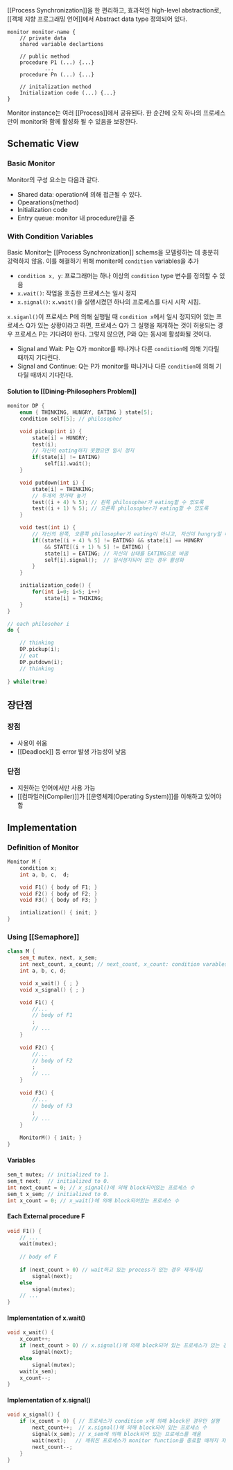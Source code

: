 [[Process Synchronization]]을 한 편리하고, 효과적인 high-level abstraction로, [[객체 지향 프로그래밍 언어]]에서 Abstract data type 정의되어 있다.
```pseudo code
monitor monitor-name {
	// private data
	shared variable declartions 

	// public method
	procedure P1 (...) {...}
			...
	procedure Pn (...) {...}

	// initalization method
	Initialization code (...) {...}
}
```

Monitor instance는 여러 [[Process]]에서 공유된다. 한 순간에 오직 하나의 프로세스만이 monitor와 함께 활성화 될 수 있음을 보장한다. 
## Schematic View
### Basic Monitor
Monitor의 구성 요소는 다음과 같다.
+ Shared data: operation에 의해 접근될 수 있다. 
+ Opearations(method)
+ Initialization code
+ Entry queue: monitor 내 procedure만큼 존
### With Condition Variables
Basic Monitor는 [[Process Synchronization]] schems을 모델링하는 데 충분히 강력하지 않음. 이를 해결하기 위해 moniter에 `condition` variables을 추가
+ `condition x, y`: 프로그래머는 하나 이상의 `condition` type 변수를 정의할 수 있음
+ `x.wait()`: 작업을 호출한 프로세스는 일시 정지
+ `x.signal()`: `x.wait()`을 실행시켰던 하나의 프로세스를 다시 시작 시킴. 

`x.siganl()`이 프로세스 P에 의해 실행될 때 `condition x`에서 일시 정지되어 있는 프로세스 Q가 있는 상황이라고 하면, 프로세스 Q가 그 실행을 재개하는 것이 허용되는 경우 프로세스 P는 기다려야 한다. 그렇지 않으면, P와 Q는 동시에 활성화될 것이다. 
+ Signal and Wait: P는 Q가 monitor를 떠나거나 다른 `condition`에 의해 기다릴 때까지 기다린다. 
+ Signal and Continue: Q는 P가 monitor를 떠나거나 다른 `condition`에 의해 기다릴 때까지 기다린다. 
#### Solution to [[Dining-Philosophers Problem]]
```c++
monitor DP {
	enum { THINKING, HUNGRY, EATING } state[5];
	condition self[5]; // philosopher

	void pickup(int i) {
		state[i] = HUNGRY;
		test(i);
		// 자신이 eating하지 못했으면 일시 정지
		if(state[i] != EATING) 
			self[i].wait(); 
	}

	void putdown(int i) {
		state[i] = THINKING;
		// 두개의 젓가락 놓기
		test((i + 4) % 5); // 왼쪽 philosopher가 eating할 수 있도록 
		test((i + 1) % 5); // 오른쪽 philosopher가 eating할 수 있도록
	}

	void test(int i) {
		// 자신의 왼쪽, 오른쪽 philosopher가 eating이 아니고, 자신이 hungry일 때
		if((state[(i + 4) % 5] != EATING) && state[i] == HUNGRY 
			&& STATE[(i + 1) % 5] != EATING) {
			state[i] = EATING; // 자신의 상태를 EATING으로 바꿈
			self[i].signal();  // 일시정지되어 있는 경우 활성화
		}
	}

	initialization_code() {
		for(int i=0; i<5; i++)
			state[i] = THIKING;
	}
}

// each philosoher i
do {

	// thinking
	DP.pickup(i);
	// eat
	DP.putdown(i);
	// thinking
	
} while(true)
```
## 장단점
### 장점
+ 사용이 쉬움
+ [[Deadlock]] 등 error 발생 가능성이 낮음
### 단점
+ 지원하는 언어에서만 사용 가능
+ [[컴파일러(Compiler)]]가 [[운영체제(Operating System)]]를 이해하고 있어야 함
## Implementation
### Definition of Monitor
```c
Monitor M {
	condition x;
	int a, b, c,  d;

	void F1() { body of F1; }
	void F2() { body of F2; }
	void F3() { body of F3; }

	intialization() { init; }
}
```
### Using [[Semaphore]]
```C++
class M {
	sem_t mutex, next, x_sem;
	int next_count, x_count; // next_count, x_count: condition varables
	int a, b, c, d;

	void x_wait() { ; }
	void x_signal() { ; }

	void F1() {
		//...
		// body of F1
		;
		// ...
	}
	
	void F2() {
		//...
		// body of F2
		;
		// ...
	}
	
	void F3() {
		//...
		// body of F3
		;
		// ...
	}

	MonitorM() { init; }
}
```
#### Variables
```c
sem_t mutex; // initialized to 1.
sem_t next;  // initialized to 0. 
int next_count = 0; // x_signal()에 의해 block되어있는 프로세스 수
sem_t x_sem; // initialized to 0.
int x_count = 0; // x_wait()에 의해 block되어있는 프로세스 수
```
#### Each External procedure F
```c
void F1() {
	// ...
	wait(mutex);
	
	// body of F
	
	if (next_count > 0) // wait하고 있는 process가 있는 경우 재개시킴
		signal(next);
	else 
		signal(mutex);
	// ...
}
```
#### Implementation of x.wait()
```c
void x_wait() {
	x_count++;
	if (next_count > 0) // x.signal()에 의해 block되어 있는 프로세스가 있는 경우
		signal(next);
	else
		signal(mutex);
	wait(x_sem);
	x_count--;
}
```
#### Implementation of x.signal()
```c
void x_signal() {
	if (x_count > 0) { // 프로세스가 condition x에 의해 block된 경우만 실행
		next_count++;  // x.signal()에 의해 block되어 있는 프로세스 수 
		signal(x_sem); // x_sem에 의해 block되어 있는 프로세스를 깨움
		wait(next);   // 깨워진 프로세스가 monitor function을 종료할 때까지 자신 block
		next_count--;
	}
}
```